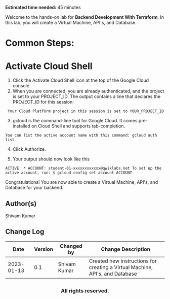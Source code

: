 **Estimated time needed:** 45 minutes

Welcome to the hands-on lab for **Backend Development With Terraform**. In this lab, you will create a Virtual Machine, API's, and Database.


# Common Steps:

# Activate Cloud Shell

1. Click the Activate Cloud Shell icon at the top of the Google Cloud console.
2. When you are connected, you are already authenticated, and the project is set to your PROJECT_ID. The output contains a line that declares the PROJECT_ID for this session:

` 
Your Cloud Platform project in this session is set to YOUR_PROJECT_ID
`

3. gcloud is the command-line tool for Google Cloud. It comes pre-installed on Cloud Shell and supports tab-completion.

`
You can list the active account name with this command:
gcloud auth list
`

4. Click Authorize.

5. Your output should now look like this

`
ACTIVE: *
ACCOUNT: student-01-xxxxxxxxxxxx@qwiklabs.net
To set up the active account, run:
    $ gcloud config set account ACCOUNT
`


Congratulations! You are now able to create a Virtual Machine, API's, and Database for your backend.

## Author(s)
Shivam Kumar


## Change Log
| Date | Version | Changed by | Change Description |
|------|--------|--------|---------|
| 2023-01-13 | 0.1 | Shivam Kumar | Created new instructions for creating a Virtual Machine, API's, and Database|


## <h3 align="center"> All rights reserved. <h3/>


